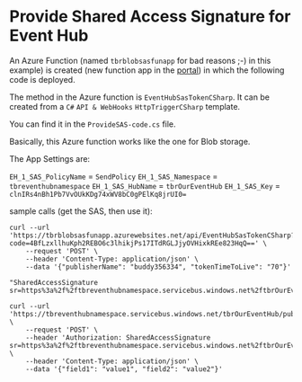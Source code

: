 # Provide Shared Access Signature for Event Hub

An Azure Function (named `tbrblobsasfunapp` for bad reasons ;-) in this example) is created (new function app in the [portal](https://portal.azure.com)) 
in which the following code is deployed.

The method in the Azure function is `EventHubSasTokenCSharp`. 
It can be created from a `C#` `API & WebHooks` `HttpTriggerCSharp` template. 

You can find it in the `ProvideSAS-code.cs` file.

Basically, this Azure function works like the one for Blob storage.

The App Settings are: 

`EH_1_SAS_PolicyName` = `SendPolicy` 
`EH_1_SAS_Namespace` = `tbreventhubnamespace` 
`EH_1_SAS_HubName` = `tbrOurEventHub`
`EH_1_SAS_Key` = `clnIRs4nBh1Pb7VvOUkKDg74xWV8bC0gPElKq8jrUI0=`

sample calls (get the SAS, then use it): 

```
curl --url 'https://tbrblobsasfunapp.azurewebsites.net/api/EventHubSasTokenCSharp?code=4BfLzxllhuKph2REBO6c3lhikjPs17ITdRGLJjyOVHixkREe823HqQ==' \
    --request 'POST' \
    --header 'Content-Type: application/json' \
    --data '{"publisherName": "buddy356334", "tokenTimeToLive": "70"}'

"SharedAccessSignature sr=https%3a%2f%2ftbreventhubnamespace.servicebus.windows.net%2ftbrOurEventHub%2fpublishers%2fbuddy1234%2fmessages&sig=jRn7rfYFOOI5DbRtm7Vl%2fxEXxMe5IGZ2oT2tZtxEb94%3d&se=1479317809&skn=SendPolicy"
	
curl --url 'https://tbreventhubnamespace.servicebus.windows.net/tbrOurEventHub/publishers/buddy1234/messages' \
    --request 'POST' \
    --header 'Authorization: SharedAccessSignature sr=https%3a%2f%2ftbreventhubnamespace.servicebus.windows.net%2ftbrOurEventHub%2fpublishers%2fbuddy1234%2fmessages&sig=jRn7rfYFOOI5DbRtm7Vl%2fxEXxMe5IGZ2oT2tZtxEb94%3d&se=1479317809&skn=SendPolicy' \
    --header 'Content-Type: application/json' \
    --data '{"field1": "value1", "field2": "value2"}'
```
